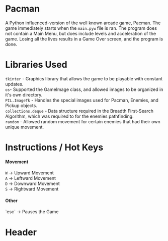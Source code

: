 # Pacman
A Python influenced-version of the well known arcade game, Pacman. The game immediately starts when the `main.pyw` file is ran. The program does not contain a Main Menu, but does include levels and acceleration of the game. Losing all the lives results in a Game Over screen, and the program is done.

# Libraries Used
`tkinter` - Graphics library that allows the game to be playable with constant updates. <br />
`os`- Supported the GameImage class, and allowed images to be organized in it's own directory. <br />
`PIL.ImageTk` - Handles the special images used for Pacman, Enemies, and Pickup objects.<br />
`collections.deque` - Data structure required in the Breadth First-Search Algorithm, which was required to for the enemies pathfinding.<br />
`random` - Allowed random movement for certain enemies that had their own unique movement.<br />

# Instructions / Hot Keys
<h4> Movement </h4>

`W` -> Upward Movement        <br />
`A` -> Leftward Movement      <br />
`D` -> Downward Movement      <br />
`S` -> Rightward Movement     <br />

<h4> Other </h4>
`esc` -> Pauses the Game <br />


# Header #
